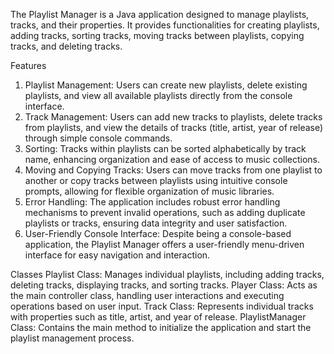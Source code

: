 The Playlist Manager is a Java application designed to manage playlists, tracks, and their properties. It provides functionalities for creating playlists, adding tracks, sorting tracks, moving tracks between playlists, copying tracks, and deleting tracks.

Features
1. Playlist Management: Users can create new playlists, delete existing playlists, and view all available playlists directly from the console interface.
2. Track Management: Users can add new tracks to playlists, delete tracks from playlists, and view the details of tracks (title, artist, year of release) through simple console commands.
3. Sorting: Tracks within playlists can be sorted alphabetically by track name, enhancing organization and ease of access to music collections.
4. Moving and Copying Tracks: Users can move tracks from one playlist to another or copy tracks between playlists using intuitive console prompts, allowing for flexible organization of music libraries.
5. Error Handling: The application includes robust error handling mechanisms to prevent invalid operations, such as adding duplicate playlists or tracks, ensuring data integrity and user satisfaction.
6. User-Friendly Console Interface: Despite being a console-based application, the Playlist Manager offers a user-friendly menu-driven interface for easy navigation and interaction.


Classes
Playlist Class: Manages individual playlists, including adding tracks, deleting tracks, displaying tracks, and sorting tracks.
Player Class: Acts as the main controller class, handling user interactions and executing operations based on user input.
Track Class: Represents individual tracks with properties such as title, artist, and year of release.
PlaylistManager Class: Contains the main method to initialize the application and start the playlist management process.
